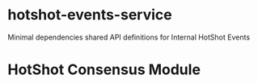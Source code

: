 # hotshot-events-service

Minimal dependencies shared API definitions for Internal HotShot Events

# HotShot Consensus Module
